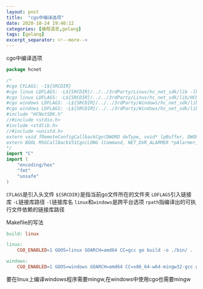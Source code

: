 ```yaml
---
layout: post
title:  "cgo中编译选项"
date: 2020-10-24 19:40:12
categories: [编程语言,golang]
tags: [golang]
excerpt_separator: <!--more-->
---
```

cgo中编译选项
<!--more-->

```go
package hcnet

/*
#cgo CFLAGS: -I${SRCDIR}
#cgo linux LDFLAGS: -L${SRCDIR}/../../3rdParty/Linux/hc_net_sdk/lib -lhcnetsdk -lhpr -lHCCore -Wl,-rpath=/usr/local/lib
#cgo linux LDFLAGS: -L${SRCDIR}/../../3rdParty/Linux/hc_net_sdk/lib/HCNetSDKCom -lHCGeneralCfgMgr -lHCIndustry -Wl,-rpath=/usr/local/lib/HCNetSDKCom
#cgo windows LDFLAGS: -L${SRCDIR}/../../3rdParty/Windows/hc_net_sdk/lib -lHCCore -lHCNetSDK -lhpr -Wl,-rpath=./
#cgo windows LDFLAGS: -L${SRCDIR}/../../3rdParty/Windows/hc_net_sdk/lib/HCNetSDKCom -lHCGeneralCfgMgr -lHCIndustry -Wl,-rpath=./HCNetSDKCom
#include "HCNetSDK.h"
//#include <stdio.h>
#include <stdlib.h>
//#include <unistd.h>
extern void fRemoteConfigCallbackCgo(DWORD dwType, void* lpBuffer, DWORD dwBufLen, void* pUserData);
extern BOOL MSGCallBackV31Cgo(LONG lCommand, NET_DVR_ALARMER *pAlarmer, char *pAlarmInfo, DWORD dwBufLen, void* pUser);
*/
import "C"
import (
	"encoding/hex"
	"fmt"
	"unsafe"
)
```

`CFLAGS`是引入头文件
`${SRCDIR}`是指当前go文件所在的文件夹
`LDFLAGS`引入链接库
`-L`链接库路径
`-l`链接库名
`linux`和`windows`是跨平台选项
`rpath`指编译出的可执行文件依赖的链接库路径

Makefile的写法
```Makefile
build: linux

linux:
	CGO_ENABLED=1 GOOS=linux GOARCH=amd64 CC=gcc go build -o ./bin/ .

windows:
	CGO_ENABLED=1 GOOS=windows GOARCH=amd64 CC=x86_64-w64-mingw32-gcc go build -o ./bin/ .
```

要在linux上编译windows程序需要mingw,在windows中使用cgo也需要mingw
